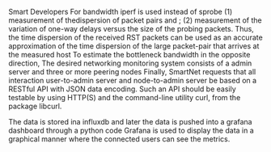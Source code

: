 Smart Developers
For bandwidth iperf is used instead of sprobe
(1) measurement of thedispersion of packet pairs and ;
(2) measurement of the variation of one-way delays versus the size of the probing packets. 
Thus, the time dispersion of the received RST packets can be used as an accurate approximation of the time dispersion of the large packet-pair that arrives at the measured host
     To estimate the bottleneck bandwidth in the opposite direction, 
The desired networking monitoring system consists of a admin server and three or more peering nodes
Finally, SmartNet requests that all interaction user-to-admin server and node-to-admin server be based on a RESTful API with JSON data encoding. Such an API should be easily testable by using HTTP(S) and the command-line utility curl, from the package libcurl.

The data is stored ina influxdb and later the data is pushed into a grafana dashboard through a python code
Grafana is used to display the data in a graphical manner where  the connected users can see the metrics. 
